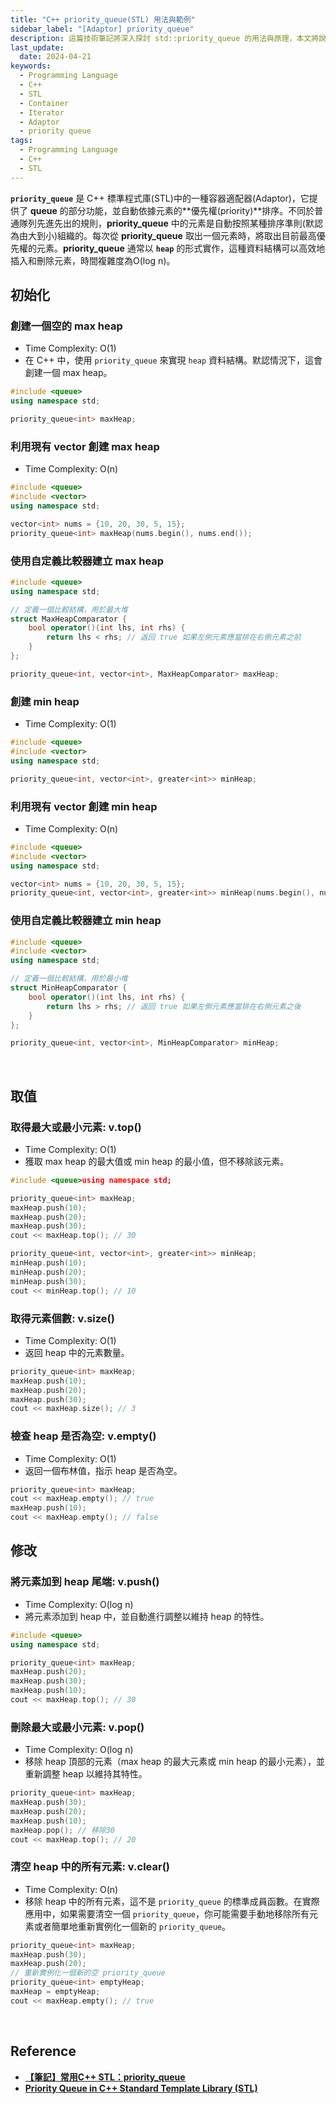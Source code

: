 ```yaml
---
title: "C++ priority_queue(STL) 用法與範例"
sidebar_label: "[Adaptor] priority_queue"
description: 這篇技術筆記將深入探討 std::priority_queue 的用法與原理，本文將說明如何使用 std::priority_queue 來建立和操作 priority_queue，包括宣告、初始化、插入元素、取出元素等常見操作。此外，本文也將介紹 std::priority_queue 的一些進階用法，例如自訂元素比較方式等。本文提供簡易的程式碼範例，協助讀者深入理解和熟練運用 priority_queue。
last_update:
  date: 2024-04-21
keywords:
  - Programming Language
  - C++
  - STL
  - Container
  - Iterator
  - Adaptor
  - priority queue
tags:
  - Programming Language
  - C++
  - STL
---
```


**`priority_queue`** 是 C++ 標準程式庫(STL)中的一種容器適配器(Adaptor)，它提供了 **queue** 的部分功能，並自動依據元素的**優先權(priority)**排序。不同於普通隊列先進先出的規則，**priority_queue** 中的元素是自動按照某種排序準則(默認為由大到小)組織的。每次從 **priority_queue** 取出一個元素時，將取出目前最高優先權的元素。**priority_queue** 通常以 **`heap`** 的形式實作，這種資料結構可以高效地插入和刪除元素，時間複雜度為O(log n)。

## **初始化**

### **創建一個空的 max heap**

- Time Complexity: O(1)
- 在 C++ 中，使用 `priority_queue` 來實現 `heap` 資料結構。默認情況下，這會創建一個 max heap。

```cpp
#include <queue>
using namespace std;

priority_queue<int> maxHeap;
```

### **利用現有 vector 創建 max heap**

- Time Complexity: O(n)

```cpp
#include <queue>
#include <vector>
using namespace std;

vector<int> nums = {10, 20, 30, 5, 15};
priority_queue<int> maxHeap(nums.begin(), nums.end());
```

### **使用自定義比較器建立 max heap**

```cpp
#include <queue>
using namespace std;

// 定義一個比較結構，用於最大堆
struct MaxHeapComparator {
    bool operator()(int lhs, int rhs) {
        return lhs < rhs; // 返回 true 如果左側元素應當排在右側元素之前
    }
};

priority_queue<int, vector<int>, MaxHeapComparator> maxHeap;
```

### **創建 min heap**

- Time Complexity: O(1)

```cpp
#include <queue>
#include <vector>
using namespace std;

priority_queue<int, vector<int>, greater<int>> minHeap;
```

### **利用現有 vector 創建 min heap**

- Time Complexity: O(n)

```cpp
#include <queue>
#include <vector>
using namespace std;

vector<int> nums = {10, 20, 30, 5, 15};
priority_queue<int, vector<int>, greater<int>> minHeap(nums.begin(), nums.end());
```

### **使用自定義比較器建立 min heap**

```cpp
#include <queue>
#include <vector>
using namespace std;

// 定義一個比較結構，用於最小堆
struct MinHeapComparator {
    bool operator()(int lhs, int rhs) {
        return lhs > rhs; // 返回 true 如果左側元素應當排在右側元素之後
    }
};

priority_queue<int, vector<int>, MinHeapComparator> minHeap;

```


<br/>


## **取值**

### **取得最大或最小元素: v.top()**

- Time Complexity: O(1)
- 獲取 max heap 的最大值或 min heap 的最小值，但不移除該元素。

```cpp
#include <queue>using namespace std;

priority_queue<int> maxHeap;
maxHeap.push(10);
maxHeap.push(20);
maxHeap.push(30);
cout << maxHeap.top(); // 30

priority_queue<int, vector<int>, greater<int>> minHeap;
minHeap.push(10);
minHeap.push(20);
minHeap.push(30);
cout << minHeap.top(); // 10
```

### **取得元素個數: v.size()**

- Time Complexity: O(1)
- 返回 heap 中的元素數量。

```cpp
priority_queue<int> maxHeap;
maxHeap.push(10);
maxHeap.push(20);
maxHeap.push(30);
cout << maxHeap.size(); // 3
```

### **檢查 heap 是否為空: v.empty()**

- Time Complexity: O(1)
- 返回一個布林值，指示 heap 是否為空。

```cpp
priority_queue<int> maxHeap;
cout << maxHeap.empty(); // true
maxHeap.push(10);
cout << maxHeap.empty(); // false
```

## **修改**

### **將元素加到 heap 尾端: v.push()**

- Time Complexity: O(log n)
- 將元素添加到 heap 中，並自動進行調整以維持 heap 的特性。

```cpp
#include <queue>
using namespace std;

priority_queue<int> maxHeap;
maxHeap.push(20);
maxHeap.push(30);
maxHeap.push(10);
cout << maxHeap.top(); // 30
```

### **刪除最大或最小元素: v.pop()**

- Time Complexity: O(log n)
- 移除 heap 頂部的元素（max heap 的最大元素或 min heap 的最小元素），並重新調整 heap 以維持其特性。

```cpp
priority_queue<int> maxHeap;
maxHeap.push(30);
maxHeap.push(20);
maxHeap.push(10);
maxHeap.pop(); // 移除30
cout << maxHeap.top(); // 20
```

### **清空 heap 中的所有元素: v.clear()**

- Time Complexity: O(n)
- 移除 heap 中的所有元素，這不是 `priority_queue` 的標準成員函數。在實際應用中，如果需要清空一個 `priority_queue`，你可能需要手動地移除所有元素或者簡單地重新實例化一個新的 `priority_queue`。

```cpp
priority_queue<int> maxHeap;
maxHeap.push(30);
maxHeap.push(20);
// 重新實例化一個新的空 priority_queue
priority_queue<int> emptyHeap;
maxHeap = emptyHeap;
cout << maxHeap.empty(); // true
```


<br/>


## **Reference**

- **[【筆記】常用C++ STL：priority_queue](https://yuihuang.com/cpp-stl-priority-queue/)**
- **[Priority Queue in C++ Standard Template Library (STL)](https://www.geeksforgeeks.org/priority-queue-in-cpp-stl/)**